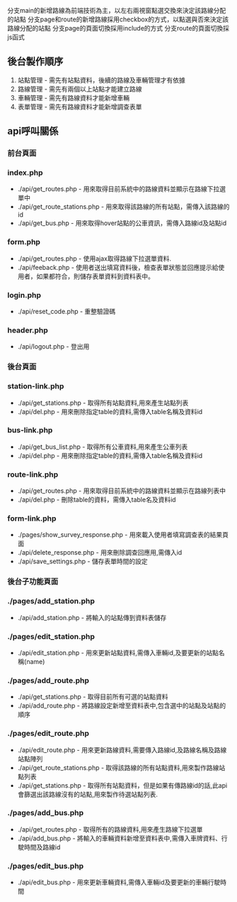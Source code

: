 分支main的新增路線為前端技術為主，以左右兩視窗點選交換來決定該路線分配的站點
分支page和route的新增路線採用checkbox的方式，以點選與否來決定該路線分配的站點
分支page的頁面切換採用include的方式
分支route的頁面切換採js函式

## 後台製作順序
1. 站點管理 - 需先有站點資料，後續的路線及車輛管理才有依據
2. 路線管理 - 需先有兩個以上站點才能建立路線
3. 車輛管理 - 需先有路線資料才能新增車輛
4. 表單管理 - 需先有路線資料才能新增調查表單
 
## api呼叫關係

### 前台頁面

### index.php
* ./api/get_routes.php - 用來取得目前系統中的路線資料並顯示在路線下拉選單中
* ./api/get_route_stations.php - 用來取得該路線的所有站點，需傳入該路線的id
* ./api/get_bus.php - 用來取得hover站點的公車資訊，需傳入路線id及站點id

### form.php
* ./api/get_routes.php - 使用ajax取得路線下拉選單資料.
* ./api/feeback.php - 使用者送出填寫資料後，檢查表單狀態並回應提示給使用者，如果都符合，則儲存表單資料到資料表中。

### login.php
* ./api/reset_code.php - 重整驗證碼

### header.php
* ./api/logout.php - 登出用

### 後台頁面
### station-link.php
* ./api/get_stations.php - 取得所有站點資料,用來產生站點列表
* ./api/del.php - 用來刪除指定table的資料,需傳入table名稱及資料id

### bus-link.php
* ./api/get_bus_list.php - 取得所有公車資料,用來產生公車列表
* ./api/del.php - 用來刪除指定table的資料,需傳入table名稱及資料id

### route-link.php

* ./api/get_routes.php -  用來取得目前系統中的路線資料並顯示在路線列表中
* ./api/del.php - 刪除table的資料，需傳入table名及資料id

### form-link.php
* ./pages/show_survey_response.php - 用來載入使用者填寫調查表的結果頁面
* ./api/delete_response.php - 用來刪除調查回應用,需傳入id
* ./api/save_settings.php - 儲存表單時間的設定

### 後台子功能頁面
### ./pages/add_station.php
* ./api/add_station.php - 將輸入的站點傳到資料表儲存

### ./pages/edit_station.php
* ./api/edit_station.php - 用來更新站點資料,需傳入車輛id,及要更新的站點名稱(name)


### ./pages/add_route.php
* ./api/get_stations.php - 取得目前所有可選的站點資料
* ./api/add_route.php - 將路線設定新增至資料表中,包含選中的站點及站點的順序

### ./pages/edit_route.php
* ./api/edit_route.php - 用來更新路線資料,需要傳入路線id,及路線名稱及路線站點陣列
* ./api/get_route_stations.php - 取得該路線的所有站點資料,用來製作路線站點列表
* ./api/get_stations.php - 取得所有站點資料，但是如果有傳路線id的話,此api會篩選出該路線沒有的站點,用來製作待選站點列表.


### ./pages/add_bus.php
* ./api/get_routes.php - 取得所有的路線資料,用來產生路線下拉選單
* ./api/add_bus.php - 將輸入的車輛資料新增至資料表中,需傳入車牌資料、行駛時間及路線id

### ./pages/edit_bus.php
* ./api/edit_bus.php - 用來更新車輛資料,需傳入車輛id及要更新的車輛行駛時間
